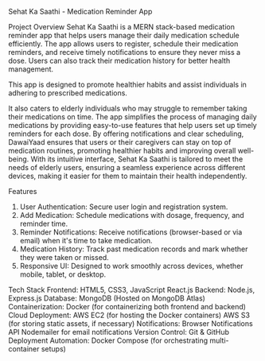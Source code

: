 

Sehat Ka Saathi - Medication Reminder App

Project Overview
Sehat Ka Saathi is a MERN stack-based medication reminder app that helps users manage their daily medication schedule efficiently. The app allows users to register, schedule their medication reminders, and receive timely notifications to ensure they never miss a dose. Users can also track their medication history for better health management.

This app is designed to promote healthier habits and assist individuals in adhering to prescribed medications. 

It also caters to elderly individuals who may struggle to remember taking their medications on time. The app simplifies the process of managing daily medications by providing easy-to-use features that help users set up timely reminders for each dose. By offering notifications and clear scheduling, DawaiYaad ensures that users or their caregivers can stay on top of medication routines, promoting healthier habits and improving overall well-being.
With its intuitive interface, Sehat Ka Saathi is tailored to meet the needs of elderly users, ensuring a seamless experience across different devices, making it easier for them to maintain their health independently.

Features
1. User Authentication: Secure user login and registration system.
2. Add Medication: Schedule medications with dosage, frequency, and reminder time.
3. Reminder Notifications: Receive notifications (browser-based or via email) when it's time to take medication.
4. Medication History: Track past medication records and mark whether they were taken or missed.
5. Responsive UI: Designed to work smoothly across devices, whether mobile, tablet, or desktop.

Tech Stack
Frontend:
    HTML5, CSS3, JavaScript
    React.js
Backend:
    Node.js, Express.js
Database:
    MongoDB (Hosted on MongoDB Atlas)
Containerization:
    Docker (for containerizing both frontend and backend)
Cloud Deployment:
    AWS EC2 (for hosting the Docker containers)
    AWS S3 (for storing static assets, if necessary)
Notifications:
    Browser Notifications API
    Nodemailer for email notifications
Version Control:
    Git & GitHub
Deployment Automation:
    Docker Compose (for orchestrating multi-container setups)

